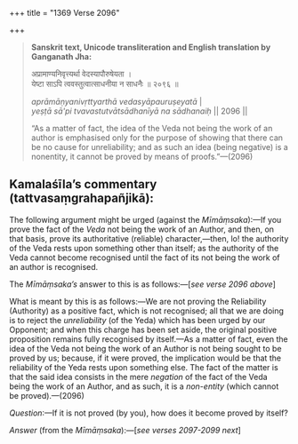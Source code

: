 +++
title = "1369 Verse 2096"

+++
> **Sanskrit text, Unicode transliteration and English translation by Ganganath Jha:** 
>
> अप्रामाण्यनिवृत्त्यर्था वेदस्यापौरुषेयता ।  
> येष्टा साऽपि त्ववस्तुत्वात्साधनीया न साधनैः ॥ २०९६ ॥ 
>
> *aprāmāṇyanivṛttyarthā vedasyāpauruṣeyatā* \|  
> *yeṣṭā sā'pi tvavastutvātsādhanīyā na sādhanaiḥ* \|\| 2096 \|\| 
>
> “As a matter of fact, the idea of the Veda not being the work of an author is emphasised only for the purpose of showing that there can be no cause for unreliability; and as such an idea (being negative) is a nonentity, it cannot be proved by means of proofs.”—(2096)



## Kamalaśīla’s commentary (tattvasaṃgrahapañjikā):

The following argument might be urged (against the *Mīmāṃsaka*):—If you prove the fact of the *Veda* not being the work of an Author, and then, on that basis, prove its authoritative (reliable) character,—then, lo! the authority of the Veda rests upon something other than itself; as the authority of the Veda cannot become recognised until the fact of its not being the work of an author is recognised.

The *Mīmāṃsaka’s* answer to this is as follows:—[*see verse 2096 above*]

What is meant by this is as follows:—We are not proving the Reliability (Authority) as a positive fact, which is not recognised; all that we are doing is to reject the *unreliability* (of the Yeda) which has been urged by our Opponent; and when this charge has been set aside, the original positive proposition remains fully recognised by itself.—As a matter of fact, even the idea of the Veda not being the work of an Author is not being sought to be proved by us; because, if it were proved, the implication would be that the reliability of the Yeda rests upon something else. The fact of the matter is that the said idea consists in the mere *negation* of the fact of the Veda being the work of an Author, and as such, it is a *non-entity* (which cannot be proved).—(2096)

*Question*:—If it is not proved (by you), how does it become proved by itself?

*Answer* (from the *Mīmāṃsaka*):—[*see verses 2097-2099 next*]


